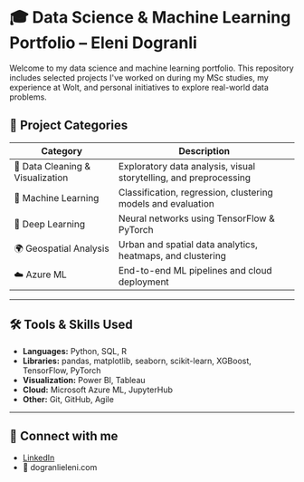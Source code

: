 # 🎓 Data Science & Machine Learning Portfolio – Eleni Dogranli

Welcome to my data science and machine learning portfolio. This repository includes selected projects I've worked on during my MSc studies, my experience at Wolt, and personal initiatives to explore real-world data problems.

## 📂 Project Categories

| Category | Description |
|----------|-------------|
| 🧹 Data Cleaning & Visualization | Exploratory data analysis, visual storytelling, and preprocessing |
| 🤖 Machine Learning | Classification, regression, clustering models and evaluation |
| 🧠 Deep Learning | Neural networks using TensorFlow & PyTorch |
| 🌍 Geospatial Analysis | Urban and spatial data analytics, heatmaps, and clustering |
| ☁️ Azure ML | End-to-end ML pipelines and cloud deployment |

---

## 🛠️ Tools & Skills Used
- **Languages:** Python, SQL, R
- **Libraries:** pandas, matplotlib, seaborn, scikit-learn, XGBoost, TensorFlow, PyTorch
- **Visualization:** Power BI, Tableau
- **Cloud:** Microsoft Azure ML, JupyterHub
- **Other:** Git, GitHub, Agile

---

## 🔗 Connect with me
- [LinkedIn](https://www.linkedin.com/in/eleni-dogranli)
- 📧 dogranlieleni.com
